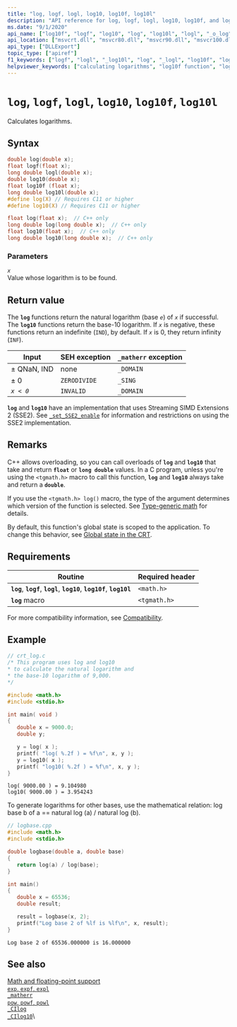```yaml
---
title: "log, logf, logl, log10, log10f, log10l"
description: "API reference for log, logf, logl, log10, log10f, and log10l; which calculate logarithms."
ms.date: "9/1/2020"
api_name: ["log10f", "logf", "log10", "log", "log10l", "logl", "_o_log", "_o_log10", "_o_log10f", "_o_logf"]
api_location: ["msvcrt.dll", "msvcr80.dll", "msvcr90.dll", "msvcr100.dll", "msvcr100_clr0400.dll", "msvcr110.dll", "msvcr110_clr0400.dll", "msvcr120.dll", "msvcr120_clr0400.dll", "ucrtbase.dll", "api-ms-win-crt-math-l1-1-0.dll", "api-ms-win-crt-private-l1-1-0.dll"]
api_type: ["DLLExport"]
topic_type: ["apiref"]
f1_keywords: ["logf", "logl", "_log10l", "log", "_logl", "log10f", "log10l", "log10"]
helpviewer_keywords: ["calculating logarithms", "log10f function", "log10 function", "log function", "log10l function", "logl function", "logf function", "logarithms"]
---
```

# `log`, `logf`, `logl`, `log10`, `log10f`, `log10l`

Calculates logarithms.

## Syntax

```C
double log(double x);
float logf(float x);
long double logl(double x);
double log10(double x);
float log10f (float x);
long double log10l(double x);
#define log(X) // Requires C11 or higher
#define log10(X) // Requires C11 or higher

float log(float x);  // C++ only
long double log(long double x);  // C++ only
float log10(float x);  // C++ only
long double log10(long double x);  // C++ only
```

### Parameters

*`x`*\
Value whose logarithm is to be found.

## Return value

The **`log`** functions return the natural logarithm (base *`e`*) of *`x`* if successful. The **`log10`** functions return the base-10 logarithm. If *`x`* is negative, these functions return an indefinite (`IND`), by default. If *`x`* is 0, they return infinity (`INF`).

| Input | SEH exception | `_matherr` exception |
|---|---|---|
| ± QNaN, IND | none | `_DOMAIN` |
| ± 0 | `ZERODIVIDE` | `_SING` |
| *`x < 0`* | `INVALID` | `_DOMAIN` |

**`log`** and **`log10`** have an implementation that uses Streaming SIMD Extensions 2 (SSE2). See [`_set_SSE2_enable`](set-sse2-enable.md) for information and restrictions on using the SSE2 implementation.

## Remarks

C++ allows overloading, so you can call overloads of **`log`** and **`log10`** that take and return **`float`** or **`long double`** values. In a C program, unless you're using the `<tgmath.h>` macro to call this function, **`log`** and **`log10`** always take and return a **`double`**.

If you use the `<tgmath.h> log()` macro, the type of the argument determines which version of the function is selected. See [Type-generic math](../tgmath.md) for details.

By default, this function's global state is scoped to the application. To change this behavior, see [Global state in the CRT](../global-state.md).

## Requirements

| Routine | Required header |
|---|---|
| **`log`**, **`logf`**, **`logl`**, **`log10`**, **`log10f`**, **`log10l`** | `<math.h>` |
| **`log`** macro | `<tgmath.h>` |

For more compatibility information, see [Compatibility](../compatibility.md).

## Example

```C
// crt_log.c
/* This program uses log and log10
* to calculate the natural logarithm and
* the base-10 logarithm of 9,000.
*/

#include <math.h>
#include <stdio.h>

int main( void )
{
   double x = 9000.0;
   double y;

   y = log( x );
   printf( "log( %.2f ) = %f\n", x, y );
   y = log10( x );
   printf( "log10( %.2f ) = %f\n", x, y );
}
```

```Output
log( 9000.00 ) = 9.104980
log10( 9000.00 ) = 3.954243
```

To generate logarithms for other bases, use the mathematical relation: log base b of a == natural log (a) / natural log (b).

```cpp
// logbase.cpp
#include <math.h>
#include <stdio.h>

double logbase(double a, double base)
{
   return log(a) / log(base);
}

int main()
{
   double x = 65536;
   double result;

   result = logbase(x, 2);
   printf("Log base 2 of %lf is %lf\n", x, result);
}
```

```Output
Log base 2 of 65536.000000 is 16.000000
```

## See also

[Math and floating-point support](../floating-point-support.md) \
[`exp`, `expf`, `expl`](exp-expf.md) \
[`_matherr`](matherr.md) \
[`pow`, `powf`, `powl`](pow-powf-powl.md) \
[`_CIlog`](../cilog.md) \
[`_CIlog10`](../cilog10.md)\
